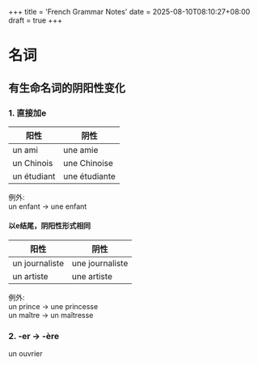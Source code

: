 +++
title = 'French Grammar Notes'
date = 2025-08-10T08:10:27+08:00
draft = true
+++

# 名词
## 有生命名词的阴阳性变化
### 1. 直接加e  
| 阳性 | 阴性 |
|-----|-----|
|un ami|une amie|
|un Chinois|une Chinoise|
|un étudiant|une étudiante|

例外:  
un enfant -> une enfant 
#### 以e结尾，阴阳性形式相同
| 阳性 | 阴性 |
|-----|-----|
|un journaliste|une journaliste|
|un artiste|une artiste|

例外:  
un prince -> une princesse  
un maître -> un maîtresse

### 2. -er -> -ère
un ouvrier 